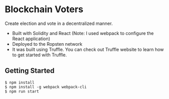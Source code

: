 # Blockchain Voters

Create election and vote in a decentralized manner.

- Built with Solidity and React (Note: I used webpack to configure the React application)
- Deployed to the Ropsten network
- It was built using Truffle. You can check out Truffle website to learn how to get started with Truffle.

## Getting Started
```
$ npm install
$ npm install -g webpack webpack-cli
$ npm run start
```